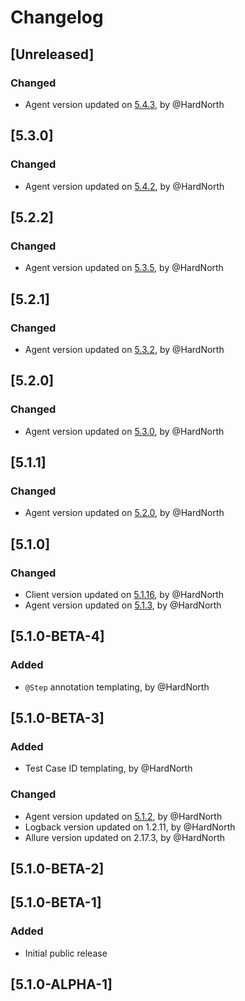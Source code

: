 # Changelog

## [Unreleased]
### Changed
- Agent version updated on [5.4.3](https://github.com/reportportal/agent-java-cucumber6/releases/tag/5.4.3), by @HardNorth

## [5.3.0]
### Changed
- Agent version updated on [5.4.2](https://github.com/reportportal/agent-java-cucumber6/releases/tag/5.4.2), by @HardNorth

## [5.2.2]
### Changed
- Agent version updated on [5.3.5](https://github.com/reportportal/agent-java-cucumber6/releases/tag/5.3.5), by @HardNorth

## [5.2.1]
### Changed
- Agent version updated on [5.3.2](https://github.com/reportportal/agent-java-cucumber6/releases/tag/5.3.2), by @HardNorth

## [5.2.0]
### Changed
- Agent version updated on [5.3.0](https://github.com/reportportal/agent-java-cucumber6/releases/tag/5.3.0), by @HardNorth

## [5.1.1]
### Changed
- Agent version updated on [5.2.0](https://github.com/reportportal/agent-java-cucumber6/releases/tag/5.2.0), by @HardNorth

## [5.1.0]
### Changed
- Client version updated on [5.1.16](https://github.com/reportportal/client-java/releases/tag/5.1.16), by @HardNorth
- Agent version updated on [5.1.3](https://github.com/reportportal/agent-java-cucumber6/releases/tag/5.1.3), by @HardNorth

## [5.1.0-BETA-4]
### Added
- `@Step` annotation templating, by @HardNorth

## [5.1.0-BETA-3]
### Added
- Test Case ID templating, by @HardNorth
### Changed
- Agent version updated on [5.1.2](https://github.com/reportportal/agent-java-cucumber6/releases/tag/5.1.2), by @HardNorth
- Logback version updated on 1.2.11, by @HardNorth
- Allure version updated on 2.17.3, by @HardNorth

## [5.1.0-BETA-2]

## [5.1.0-BETA-1]
### Added
- Initial public release

## [5.1.0-ALPHA-1]
